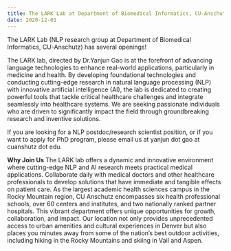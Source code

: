 ```yaml
---
title: The LARK Lab at Department of Biomedical Informatics, CU-Anschutz has several openings! 
date: 2020-12-01
---
```


The LARK Lab (NLP research group at  Department of Biomedical Informatics, CU-Anschutz) has several openings!  
<!--more-->

The LARK lab, directed by Dr.Yanjun Gao is at the forefront of advancing language technologies to enhance real-world applications, particularly in medicine and health. By developing foundational technologies and conducting cutting-edge research in natural language processing (NLP) with innovative artificial intelligence (AI), the lab is dedicated to creating powerful tools that tackle critical healthcare challenges and integrate seamlessly into healthcare systems. We are seeking passionate individuals who are driven to significantly impact the field through groundbreaking research and inventive solutions. 

If you are looking for a NLP postdoc/research scientist position, or if you want to apply for PhD program, please email us at yanjun dot gao at cuanshutz dot edu.  

**Why Join Us** The LARK lab offers a dynamic and innovative environment where cutting-edge NLP and AI research meets practical medical applications. Collaborate daily with medical doctors and other healthcare professionals to develop solutions that have immediate and tangible effects on patient care. As the largest academic health sciences campus in the Rocky Mountain region, CU Anschutz encompasses six health professional schools, over 60 centers and institutes, and two nationally ranked partner hospitals. This vibrant department offers unique opportunities for growth, collaboration, and impact. Our location not only provides unprecedented access to urban amenities and cultural experiences in Denver but also places you minutes away from some of the nation’s best outdoor activities, including hiking in the Rocky Mountains and skiing in Vail and Aspen. 




